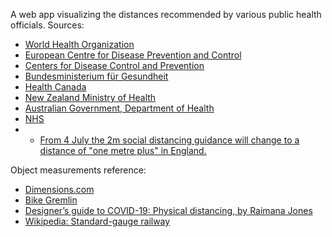 A web app visualizing the distances recommended by various public health officials.
Sources:
* [World Health Organization](https://www.who.int/emergencies/diseases/novel-coronavirus-2019/advice-for-public)
* [European Centre for Disease Prevention and Control](https://www.ecdc.europa.eu/en/covid-19/questions-answers)
* [Centers for Disease Control and Prevention](https://www.cdc.gov/coronavirus/2019-ncov/prevent-getting-sick/prevention.html?CDC_AA_refVal=https%3A%2F%2Fwww.cdc.gov%2Fcoronavirus%2F2019-ncov%2Fprepare%2Fprevention.html)
* [Bundesministerium für Gesundheit](https://www.bundesgesundheitsministerium.de/coronavirus.html#c17088)
* [Health Canada](https://www.canada.ca/en/public-health/services/diseases/2019-novel-coronavirus-infection/prevention-risks.html?topic=tilelink)
* [New Zealand Ministry of Health](https://www.health.govt.nz/our-work/diseases-and-conditions/covid-19-novel-coronavirus/covid-19-health-advice-general-public/protecting-yourself-and-others-covid-19#physicaldistancing)
* [Australian Government, Department of Health](https://www.health.gov.au/news/health-alerts/novel-coronavirus-2019-ncov-health-alert/how-to-protect-yourself-and-others-from-coronavirus-covid-19/physical-distancing-for-coronavirus-covid-19)
* [NHS](https://www.nhs.uk/conditions/coronavirus-covid-19/staying-at-home-to-avoid-getting-coronavirus/staying-at-home-and-away-from-other-people/)
* * [From 4 July the 2m social distancing guidance will change to a distance of "one metre plus" in England.](https://www.bbc.com/news/explainers-52530518)

Object measurements reference:
* [Dimensions.com](https://www.dimensions.com/)
* [Bike Gremlin](https://bike.bikegremlin.com/832/bicycle-frame-geometry/#4)
* [Designer’s guide to COVID-19: Physical distancing, by Raimana Jones ](https://architecturenow.co.nz/articles/designers-guide-to-covid-19-physical-distancing/)
* [Wikipedia: Standard-gauge railway](https://en.wikipedia.org/wiki/Standard-gauge_railway)